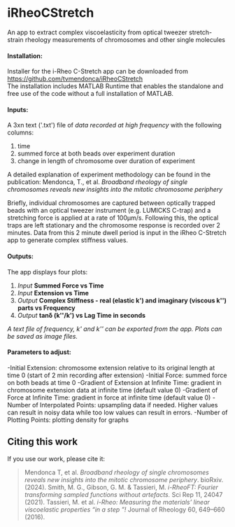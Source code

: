 # iRheoCStretch
An app to extract complex viscoelasticity from optical tweezer stretch-strain rheology measurements of chromosomes and other single molecules


#### Installation:
Installer for the i-Rheo C-Stretch app can be downloaded from https://github.com/tvmendonca/iRheoCStretch  
The installation includes MATLAB Runtime that enables the standalone and free use of the code without a full installation of MATLAB.

#### Inputs:
A 3xn text ('.txt') file of *data recorded at high frequency*  with the following columns: 
1. time 
2. summed force at both beads over experiment duration 
3. change in length of chromosome over duration of experiment <br/>

A detailed explanation of experiment methodology can be found in the publication:
Mendonca, T., et al. *Broadband rheology of single chromosomes reveals new insights into the mitotic chromosome periphery*

Briefly, individual chromosomes are captured between optically trapped beads with an optical tweezer instrument (e.g. LUMICKS C-trap) and a stretching force is applied at a rate of 100μm/s. Following this, the optical traps are left stationary and the chromosome response is recorded over 2 minutes. Data from this 2 minute dwell period is input in the iRheo C-Stretch app to generate complex stiffness values.

#### Outputs:
The app displays four plots: 
1. *Input* **Summed Force vs Time** 
2. *Input* **Extension vs Time** 
3. *Output* **Complex Stiffness - real (elastic k') and imaginary (viscous k'') parts vs Frequency**
4. *Output* **tanδ  (k''/k') vs Lag Time in seconds**

*A text file of frequency, k' and k'' can be exported from the app. Plots can be saved as image files.*

#### Parameters to adjust:
-Initial Extension: chromosome extension relative to its original length at time 0 (start of 2 min recording after extension)
-Initial Force: summed force on both beads at time 0
-Gradient of Extension at Infinite Time: gradient in chromosome extension data at infinite time (default value 0)
-Gradient of Force at Infinite Time: gradient in force at infinite time (default value 0)
-Number of Interpolated Points: upsampling data if needed. Higher values can result in noisy data while too low values can result in errors.
-Number of Plotting Points: plotting density for graphs

## Citing this work
If you use our work, please cite it:

>Mendonca T, et al. *Broadband rheology of single chromosomes reveals new insights into the mitotic chromosome periphery*. bioRxiv. (2024). 
>Smith, M. G., Gibson, G. M. & Tassieri, M. *i-RheoFT: Fourier transforming sampled functions without artefacts.* Sci Rep 11, 24047 (2021).
>Tassieri, M. et al. *i-Rheo: Measuring the materials’ linear viscoelastic properties “in a step ”!* Journal of Rheology 60, 649–660 (2016).
